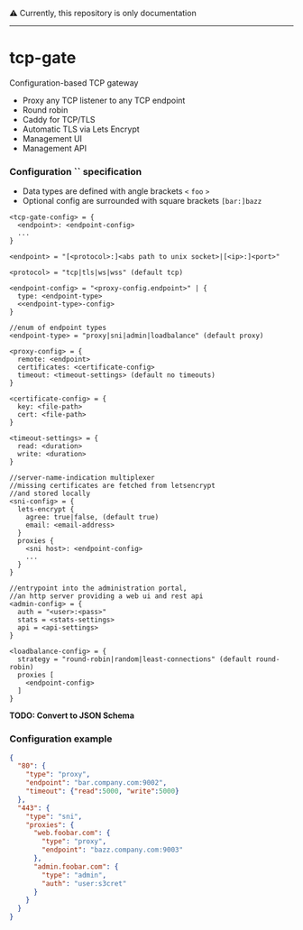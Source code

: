 :warning: Currently, this repository is only documentation

---

# tcp-gate

Configuration-based TCP gateway

* Proxy any TCP listener to any TCP endpoint
* Round robin
* Caddy for TCP/TLS
* Automatic TLS via Lets Encrypt
* Management UI
* Management API

### Configuration `` specification

* Data types are defined with angle brackets `<` `foo` `>`
* Optional config are surrounded with square brackets `[bar:]bazz`

```
<tcp-gate-config> = {
  <endpoint>: <endpoint-config>
  ...
}

<endpoint> = "[<protocol>:]<abs path to unix socket>|[<ip>:]<port>"

<protocol> = "tcp|tls|ws|wss" (default tcp)

<endpoint-config> = "<proxy-config.endpoint>" | {
  type: <endpoint-type>
  <<endpoint-type>-config>
}

//enum of endpoint types
<endpoint-type> = "proxy|sni|admin|loadbalance" (default proxy)

<proxy-config> = {
  remote: <endpoint>
  certificates: <certificate-config>
  timeout: <timeout-settings> (default no timeouts)
}

<certificate-config> = {
  key: <file-path>
  cert: <file-path>
}

<timeout-settings> = {
  read: <duration>
  write: <duration>
}

//server-name-indication multiplexer
//missing certificates are fetched from letsencrypt
//and stored locally
<sni-config> = {
  lets-encrypt {
    agree: true|false, (default true)
    email: <email-address>
  }
  proxies {
    <sni host>: <endpoint-config>
    ...
  }
}

//entrypoint into the administration portal,
//an http server providing a web ui and rest api
<admin-config> = {
  auth = "<user>:<pass>"
  stats = <stats-settings>
  api = <api-settings>
}

<loadbalance-config> = {
  strategy = "round-robin|random|least-connections" (default round-robin)
  proxies [
    <endpoint-config>
  ]
}
```

**TODO: Convert to JSON Schema**

### Configuration example

```json
{
  "80": {
    "type": "proxy",
    "endpoint": "bar.company.com:9002",
    "timeout": {"read":5000, "write":5000}
  },
  "443": {
    "type": "sni",
    "proxies": {
      "web.foobar.com": {
        "type": "proxy",
        "endpoint": "bazz.company.com:9003"
      },
      "admin.foobar.com": {
        "type": "admin",
        "auth": "user:s3cret"
      }
    }
  }
}
```

